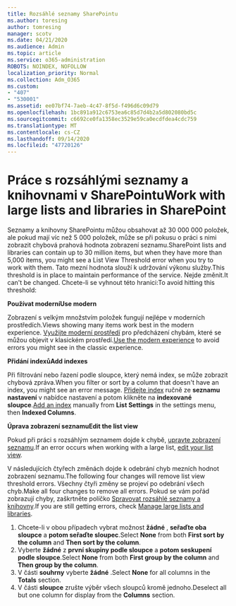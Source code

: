 ```yaml
---
title: Rozsáhlé seznamy SharePointu
ms.author: toresing
author: tomresing
manager: scotv
ms.date: 04/21/2020
ms.audience: Admin
ms.topic: article
ms.service: o365-administration
ROBOTS: NOINDEX, NOFOLLOW
localization_priority: Normal
ms.collection: Adm_O365
ms.custom:
- "407"
- "530001"
ms.assetid: ee07bf74-7aeb-4c47-8f5d-f496d6c09d79
ms.openlocfilehash: 1bc891a912c6753ea6c85d7d4b2a5d802080bd5c
ms.sourcegitcommit: c6692ce0fa1358ec3529e59ca0ecdfdea4cdc759
ms.translationtype: MT
ms.contentlocale: cs-CZ
ms.lasthandoff: 09/14/2020
ms.locfileid: "47720126"
---
```

# <a name="work-with-large-lists-and-libraries-in-sharepoint"></a><span data-ttu-id="7d199-102">Práce s rozsáhlými seznamy a knihovnami v SharePointu</span><span class="sxs-lookup"><span data-stu-id="7d199-102">Work with large lists and libraries in SharePoint</span></span>

<span data-ttu-id="7d199-103">Seznamy a knihovny SharePointu můžou obsahovat až 30 000 000 položek, ale pokud mají víc než 5 000 položek, může se při pokusu o práci s nimi zobrazit chybová prahová hodnota zobrazení seznamu.</span><span class="sxs-lookup"><span data-stu-id="7d199-103">SharePoint lists and libraries can contain up to 30 million items, but when they have more than 5,000 items, you might see a List View Threshold error when you try to work with them.</span></span> <span data-ttu-id="7d199-104">Tato mezní hodnota slouží k udržování výkonu služby.</span><span class="sxs-lookup"><span data-stu-id="7d199-104">This threshold is in place to maintain performance of the service.</span></span> <span data-ttu-id="7d199-105">Nejde změnit.</span><span class="sxs-lookup"><span data-stu-id="7d199-105">It can't be changed.</span></span> <span data-ttu-id="7d199-106">Chcete-li se vyhnout této hranici:</span><span class="sxs-lookup"><span data-stu-id="7d199-106">To avoid hitting this threshold:</span></span>

<span data-ttu-id="7d199-107">**Používat moderní**</span><span class="sxs-lookup"><span data-stu-id="7d199-107">**Use modern**</span></span>

<span data-ttu-id="7d199-108">Zobrazení s velkým množstvím položek fungují nejlépe v moderních prostředích.</span><span class="sxs-lookup"><span data-stu-id="7d199-108">Views showing many items work best in the modern experience.</span></span> <span data-ttu-id="7d199-109">[Využijte moderní prostředí](https://support.office.com/article/66dac24b-4177-4775-bf50-3d267318caa9) pro předcházení chybám, které se můžou objevit v klasickém prostředí.</span><span class="sxs-lookup"><span data-stu-id="7d199-109">[Use the modern experience](https://support.office.com/article/66dac24b-4177-4775-bf50-3d267318caa9) to avoid errors you might see in the classic experience.</span></span>

<span data-ttu-id="7d199-110">**Přidání indexů**</span><span class="sxs-lookup"><span data-stu-id="7d199-110">**Add indexes**</span></span>

<span data-ttu-id="7d199-111">Při filtrování nebo řazení podle sloupce, který nemá index, se může zobrazit chybová zpráva.</span><span class="sxs-lookup"><span data-stu-id="7d199-111">When you filter or sort by a column that doesn't have an index, you might see an error message.</span></span> <span data-ttu-id="7d199-112">[Přidejte index](https://support.office.com/article/f3f00554-b7dc-44d1-a2ed-d477eac463b0) ručně ze **seznamu nastavení** v nabídce nastavení a potom klikněte na **indexované sloupce**.</span><span class="sxs-lookup"><span data-stu-id="7d199-112">[Add an index](https://support.office.com/article/f3f00554-b7dc-44d1-a2ed-d477eac463b0) manually from **List Settings** in the settings menu, then **Indexed Columns**.</span></span>

<span data-ttu-id="7d199-113">**Úprava zobrazení seznamu**</span><span class="sxs-lookup"><span data-stu-id="7d199-113">**Edit the list view**</span></span>

<span data-ttu-id="7d199-114">Pokud při práci s rozsáhlým seznamem dojde k chybě, [upravte zobrazení seznamu](https://support.office.com/article/15916903-e79a-423f-b4e2-02d37e1ff372).</span><span class="sxs-lookup"><span data-stu-id="7d199-114">If an error occurs when working with a large list, [edit your list view](https://support.office.com/article/15916903-e79a-423f-b4e2-02d37e1ff372).</span></span>

<span data-ttu-id="7d199-115">V následujících čtyřech změnách dojde k odebrání chyb mezních hodnot zobrazení seznamu.</span><span class="sxs-lookup"><span data-stu-id="7d199-115">The following four changes will remove list view threshold errors.</span></span> <span data-ttu-id="7d199-116">Všechny čtyři změny se projeví po odebrání všech chyb.</span><span class="sxs-lookup"><span data-stu-id="7d199-116">Make all four changes to remove all errors.</span></span> <span data-ttu-id="7d199-117">Pokud se vám pořád zobrazují chyby, zaškrtněte políčko [Spravovat rozsáhlé seznamy a knihovny](https://support.office.com/article/B8588DAE-9387-48C2-9248-C24122F07C59).</span><span class="sxs-lookup"><span data-stu-id="7d199-117">If you are still getting errors, check [Manage large lists and libraries](https://support.office.com/article/B8588DAE-9387-48C2-9248-C24122F07C59).</span></span>

1. <span data-ttu-id="7d199-118">Chcete-li v obou případech vybrat možnost **žádné** , **seřaďte oba sloupce** a **potom seřaďte sloupec**.</span><span class="sxs-lookup"><span data-stu-id="7d199-118">Select **None** from both **First sort by the column** and **Then sort by the column**.</span></span>
2. <span data-ttu-id="7d199-119">Vyberte **žádné** z **první skupiny podle sloupce** a **potom seskupení podle sloupce**.</span><span class="sxs-lookup"><span data-stu-id="7d199-119">Select **None** from both **First group by the column** and **Then group by the column**.</span></span>
3. <span data-ttu-id="7d199-120">V části **souhrny** vyberte **žádné** .</span><span class="sxs-lookup"><span data-stu-id="7d199-120">Select **None** for all columns in the **Totals** section.</span></span>
4. <span data-ttu-id="7d199-121">V části **sloupce** zrušte výběr všech sloupců kromě jednoho.</span><span class="sxs-lookup"><span data-stu-id="7d199-121">Deselect all but one column for display from the **Columns** section.</span></span>

